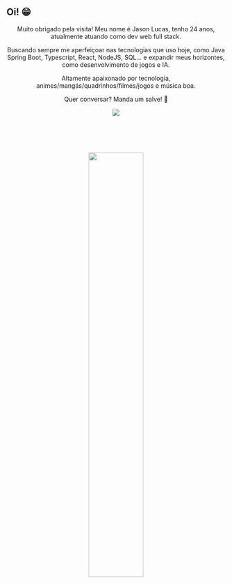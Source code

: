 ## Oi! 😁 <!--![](https://komarev.com/ghpvc/?username=JsonLucas) -->
<div align="center">
  <p>Muito obrigado pela visita! Meu nome é Jason Lucas, tenho 24 anos, atualmente atuando como dev web full stack.</p>
  <p>Buscando sempre me aperfeiçoar nas tecnologias que uso hoje, como Java Spring Boot, Typescript, React, NodeJS, SQL... e expandir meus horizontes, como desenvolvimento de jogos e IA.</p>
  <p>Altamente apaixonado por tecnologia, animes/mangás/quadrinhos/filmes/jogos e música boa.</p>
  <p>Quer conversar? Manda um salve! 🤗</p>
  <div style='width:100px; height: 100px;'>
    <img src='https://c.tenor.com/FpaDM99g9BUAAAAM/courage-the-cowardly-dog-coding.gif' />
  </div>
  <div>
    <img  width="50%" align="rigth" src="https://github-readme-stats.vercel.app/api/top-langs/?username=JsonLucas&layout=compact&langs_count=7&theme=dracula"/>
  </div>
</div>
